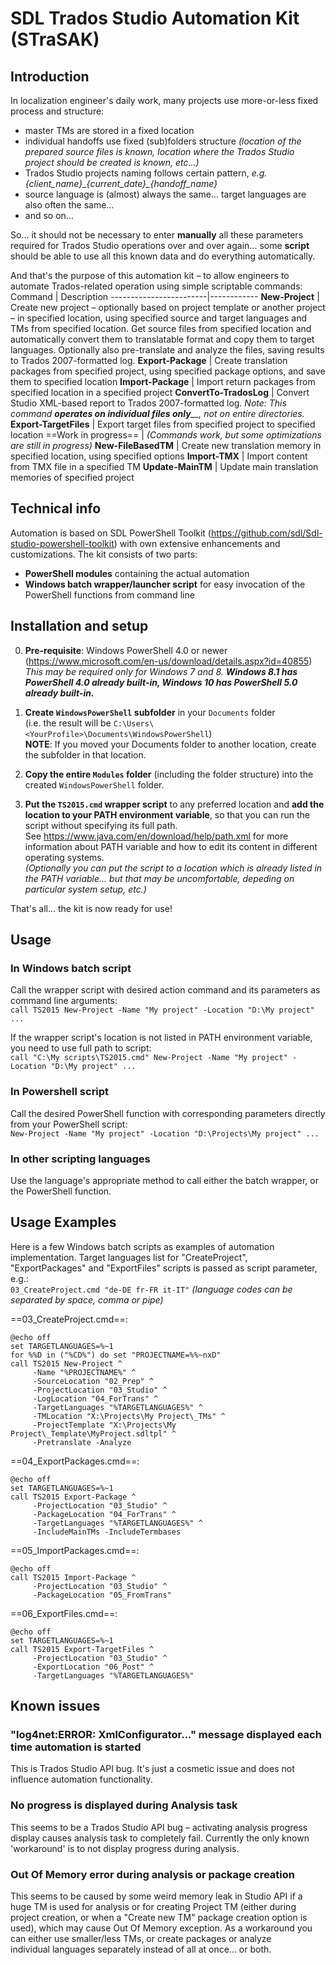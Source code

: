 ﻿SDL Trados Studio Automation Kit (STraSAK)
=============

## Introduction
In localization engineer's daily work, many projects use more-or-less fixed process and structure:
- master TMs are stored in a fixed location
- individual handoffs use fixed (sub)folders structure *(location of the prepared source files is known, location where the Trados Studio project should be created is known, etc...)*
- Trados Studio projects naming follows certain pattern, *e.g. {client_name}\_{current_date}_{handoff_name}*
- source language is (almost) always the same... target languages are also often the same...
- and so on...

So... it should not be necessary to enter **manually** all these parameters required for Trados Studio operations over and over again... some **script** should be able to use all this known data and do everything automatically.

And that's the purpose of this automation kit – to allow engineers to automate Trados-related operation using simple scriptable commands:
Command                 | Description
------------------------|------------
**New-Project**         | Create new project – optionally based on project template or another project – in specified location, using specified source and target languages and TMs from specified location. Get source files from specified location and automatically convert them to translatable format and copy them to target languages. Optionally also pre-translate and analyze the files, saving results to Trados 2007-formatted log.
**Export-Package**      | Create translation packages from specified project, using specified package options, and save  them to specified location
**Import-Package**      | Import return packages from specified location in a specified project
**ConvertTo-TradosLog** | Convert Studio XML-based report to Trados 2007-formatted log. _Note:_ _This command_ _**operates on individual files only**__, not on entire directories._
**Export-TargetFiles**  | Export target files from specified project to specified location
==Work in progress==    | *(Commands work, but some optimizations are still in progress)*
**New-FileBasedTM**     | Create new translation memory in specified location, using specified options
**Import-TMX**          | Import content from TMX file in a specified TM
**Update-MainTM**       | Update main translation memories of specified project


## Technical info
Automation is based on SDL PowerShell Toolkit (https://github.com/sdl/Sdl-studio-powershell-toolkit) with own extensive enhancements and customizations.
The kit consists of two parts:

 - **PowerShell modules** containing the actual automation
 - **Windows batch wrapper/launcher script** for easy invocation of the PowerShell functions from command line

## Installation and setup
0. **Pre-requisite**: Windows PowerShell 4.0 or newer (https://www.microsoft.com/en-us/download/details.aspx?id=40855)
_This may be required only for Windows 7 and 8._
_**Windows 8.1 has PowerShell 4.0 already built-in, Windows 10 has PowerShell 5.0 already built-in.**_

1.	**Create `WindowsPowerShell` subfolder** in your `Documents` folder  
(i.e. the result will be `C:\Users\<YourProfile>\Documents\WindowsPowerShell`)  
**NOTE**: If you moved your Documents folder to another location, create the subfolder in that location.
2.	**Copy the entire `Modules` folder** (including the folder structure) into the created `WindowsPowerShell` folder.
3.	**Put the `TS2015.cmd` wrapper script** to any preferred location and **add the location to your PATH environment variable**, so that you can run the script without specifying its full path.  
See https://www.java.com/en/download/help/path.xml for more information about PATH variable and how to edit its content in different operating systems.  
_(Optionally you can put the script to a location which is already listed in the PATH variable... but that may be uncomfortable, depeding on particular system setup, etc.)_

That's all... the kit is now ready for use!

## Usage
### In Windows batch script
Call the wrapper script with desired action command and its parameters as command line arguments:  
`call TS2015 New-Project -Name "My project" -Location "D:\My project" ...`

If the wrapper script's location is not listed in PATH environment variable, you need to use full path to script:  
`call "C:\My scripts\TS2015.cmd" New-Project -Name "My project" -Location "D:\My project" ...`

### In Powershell script
Call the desired PowerShell function with corresponding parameters directly from your PowerShell script:  
`New-Project -Name "My project" -Location "D:\Projects\My project" ...`

### In other scripting languages  
Use the language's appropriate method to call either the batch wrapper, or the PowerShell function.

## Usage Examples
Here is a few Windows batch scripts as examples of automation implementation.
Target languages list for "CreateProject", "ExportPackages" and "ExportFiles" scripts is passed as script parameter, e.g.:  
`03_CreateProject.cmd "de-DE fr-FR it-IT"`
*(language codes can be separated by space, comma or pipe)*

==03_CreateProject.cmd==:
```
@echo off
set TARGETLANGUAGES=%~1
for %%D in ("%CD%") do set "PROJECTNAME=%%~nxD"
call TS2015 New-Project ^
     -Name "%PROJECTNAME%" ^
     -SourceLocation "02_Prep" ^
     -ProjectLocation "03_Studio" ^
     -LogLocation "04_ForTrans" ^
     -TargetLanguages "%TARGETLANGUAGES%" ^
     -TMLocation "X:\Projects\My Project\_TMs" ^
     -ProjectTemplate "X:\Projects\My Project\_Template\MyProject.sdltpl" ^
     -Pretranslate -Analyze
```
==04_ExportPackages.cmd==:
```
@echo off
set TARGETLANGUAGES=%~1
call TS2015 Export-Package ^
     -ProjectLocation "03_Studio" ^
     -PackageLocation "04_ForTrans" ^
     -TargetLanguages "%TARGETLANGUAGES%" ^
     -IncludeMainTMs -IncludeTermbases
```
==05_ImportPackages.cmd==:
```
@echo off
call TS2015 Import-Package ^
     -ProjectLocation "03_Studio" ^
     -PackageLocation "05_FromTrans"
```
==06_ExportFiles.cmd==:
```
@echo off
set TARGETLANGUAGES=%~1
call TS2015 Export-TargetFiles ^
     -ProjectLocation "03_Studio" ^
     -ExportLocation "06_Post" ^
     -TargetLanguages "%TARGETLANGUAGES%"
```

## Known issues
### "log4net:ERROR: XmlConfigurator..." message displayed each time automation is started
This is Trados Studio API bug. It's just a cosmetic issue and does not influence automation functionality.

### No progress is displayed during Analysis task
This seems to be a Trados Studio API bug – activating analysis progress display causes analysis task to completely fail.
Currently the only known 'workaround' is to not display progress during analysis.

### Out Of Memory error during analysis or package creation  
This seems to be caused by some weird memory leak in Studio API if a huge TM is used for analysis or for creating Project TM (either during project creation, or when a "Create new TM" package creation option is used), which may cause Out Of Memory exception.
As a workaround you can either use smaller/less TMs, or create packages or analyze  
individual languages separately instead of all at once... or both.

